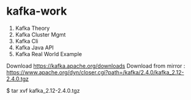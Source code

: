 # kafka-work
1. Kafka Theory
2. Kafka Cluster Mgmt
3. Kafka Cli 
4. Kafka Java API
5. Kafka Real World Example


Download https://kafka.apache.org/downloads 
Download from mirror : https://www.apache.org/dyn/closer.cgi?path=/kafka/2.4.0/kafka_2.12-2.4.0.tgz

$ tar xvf kafka_2.12-2.4.0.tgz
